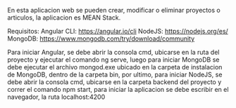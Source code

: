 En esta aplicacion web se pueden crear, modificar o eliminar proyectos o articulos, la aplicacion es MEAN Stack.

Requisitos:
Angular CLI:
https://angular.io/cli
NodeJS:
https://nodejs.org/es/
MongoDB:
https://www.mongodb.com/try/download/community

Para iniciar Angular, se debe abrir la consola cmd, ubicarse en la ruta del proyecto y ejecutar el comando ng serve, luego para iniciar MongoDB se debe ejecutar el archivo mongod.exe ubicado en la carpeta de instalacion de MongoDB, dentro de la carpeta bin, por ultimo, para iniciar NodeJS, se debe abrir la consola cmd, ubicarse en la carpeta backend del proyecto y correr el comando npm start, para iniciar la aplicacion se debe escribir en el navegador, la ruta localhost:4200

